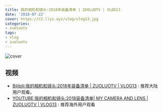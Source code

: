 ```yaml
---
title: 我的相机和镜头:2018年装备清单 | ZUOLUOTV | VLOG13
date: '2018-07-22'
cover: https://c2.llyz.xyz/vlog/vlog13.jpg
categories:
- zuoluotv
tags:
- vlog
- zuoluotv
---
```


![cover](https://c2.llyz.xyz/vlog/vlog13.jpg)

## 视频

- [Bilibili:我的相机和镜头:2018年装备清单 | ZUOLUOTV | VLOG13](https://www.bilibili.com/video/av27111807) : 推荐大陆用户观看。
- [YOUTUBE:我的相机和镜头:2018装备清单| MY CAMERA AND LENS | ZUOLUOTV | VLOG13](https://www.youtube.com/watch?v=C0bU3goPfs4) : 推荐海外用户观看

